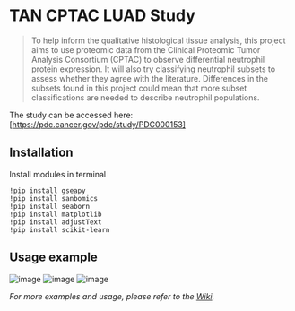 
# TAN CPTAC LUAD Study

> To help inform the qualitative histological tissue analysis, this project aims to use proteomic data from the Clinical Proteomic Tumor Analysis Consortium (CPTAC) to observe differential neutrophil protein expression. It will also try classifying neutrophil subsets to assess whether they agree with the literature. Differences in the subsets found in this project could mean that more subset classifications are needed to describe neutrophil populations. 

The study can be accessed here: [https://pdc.cancer.gov/pdc/study/PDC000153]

## Installation
Install modules in terminal
```
!pip install gseapy
!pip install sanbomics
!pip install seaborn
!pip install matplotlib
!pip install adjustText
!pip install scikit-learn

```
## Usage example

![image](https://github.com/Olamiknight/TAN_proteomics/assets/85569620/5ab3e2c6-efd3-4c25-8582-029b97cbbe2f)
![image](https://github.com/Olamiknight/TAN_proteomics/assets/85569620/6dd0d1a2-6061-4673-821c-35ae9688c5bc)
![image](https://github.com/Olamiknight/TAN_proteomics/assets/85569620/6dd0d1a2-6061-4673-821c-35ae9688c5bc)

_For more examples and usage, please refer to the [Wiki][wiki]._


<!-- Markdown link & img dfn's -->
[npm-image]: https://img.shields.io/npm/v/datadog-metrics.svg?style=flat-square
[npm-url]: https://npmjs.org/package/datadog-metrics
[npm-downloads]: https://img.shields.io/npm/dm/datadog-metrics.svg?style=flat-square
[travis-image]: https://img.shields.io/travis/dbader/node-datadog-metrics/master.svg?style=flat-square
[travis-url]: https://travis-ci.org/dbader/node-datadog-metrics
[wiki]: https://github.com/yourname/yourproject/wiki
